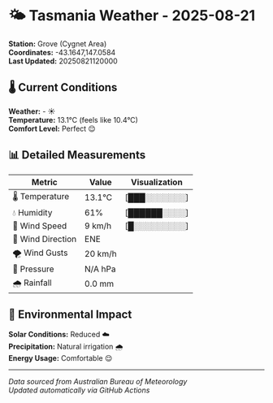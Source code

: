 # 🌤️ Tasmania Weather - 2025-08-21

**Station:** Grove (Cygnet Area)  
**Coordinates:** -43.1647,147.0584  
**Last Updated:** 20250821120000

## 🌡️ Current Conditions

**Weather:** - ☀️  
**Temperature:** 13.1°C (feels like 10.4°C)  
**Comfort Level:** Perfect 😌

## 📊 Detailed Measurements

| Metric | Value | Visualization |
|--------|-------|---------------|
| 🌡️ Temperature | 13.1°C | [███░░░░░░░] |
| 💧 Humidity | 61% | [██████░░░░] |
| 💨 Wind Speed | 9 km/h | [█░░░░░░░░░] |
| 🧭 Wind Direction | ENE | |
| 🌪️ Wind Gusts | 20 km/h | |
| 🔽 Pressure | N/A hPa | |
| 🌧️ Rainfall | 0.0 mm | |

## 🌱 Environmental Impact

**Solar Conditions:** Reduced ☁️  
**Precipitation:** Natural irrigation 🌧️  
**Energy Usage:** Comfortable 😌

---
*Data sourced from Australian Bureau of Meteorology*  
*Updated automatically via GitHub Actions*
